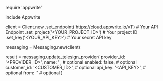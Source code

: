 require 'appwrite'

include Appwrite

client = Client.new
    .set_endpoint('https://cloud.appwrite.io/v1') # Your API Endpoint
    .set_project('&lt;YOUR_PROJECT_ID&gt;') # Your project ID
    .set_key('&lt;YOUR_API_KEY&gt;') # Your secret API key

messaging = Messaging.new(client)

result = messaging.update_telesign_provider(
    provider_id: '<PROVIDER_ID>',
    name: '<NAME>', # optional
    enabled: false, # optional
    customer_id: '<CUSTOMER_ID>', # optional
    api_key: '<API_KEY>', # optional
    from: '<FROM>' # optional
)
